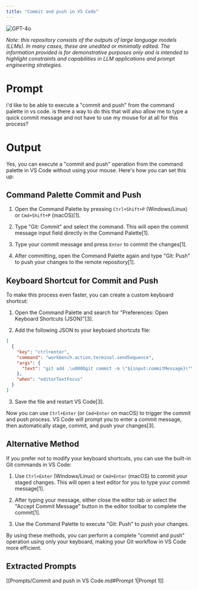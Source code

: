 ```yaml
---
title: "Commit and push in VS Code"
---
```

![GPT-4o](https://img.shields.io/badge/GPT--4o-3333FF?style=for-the-badge&logo=openai&logoColor=white)



*Note: this repository consists of the outputs of large language models (LLMs). In many cases, these are unedited or minimally edited. The information provided is for demonstrative purposes only and is intended to highlight constraints and capabilities in LLM applications and prompt engineering strategies.*


# Prompt

i'd like to be able to execute a "commit and push" from the command palette in vs code. is there  a way to do this that will also allow me to type a quick commit message and not have to use my mouse for at all for this process?

# Output

Yes, you can execute a "commit and push" operation from the command palette in VS Code without using your mouse. Here's how you can set this up:

## Command Palette Commit and Push

1. Open the Command Palette by pressing `Ctrl+Shift+P` (Windows/Linux) or `Cmd+Shift+P` (macOS)[1].

2. Type "Git: Commit" and select the command. This will open the commit message input field directly in the Command Palette[1].

3. Type your commit message and press `Enter` to commit the changes[1].

4. After committing, open the Command Palette again and type "Git: Push" to push your changes to the remote repository[1].

## Keyboard Shortcut for Commit and Push

To make this process even faster, you can create a custom keyboard shortcut:

1. Open the Command Palette and search for "Preferences: Open Keyboard Shortcuts (JSON)"[3].

2. Add the following JSON to your keyboard shortcuts file:

```json
[
  {
    "key": "ctrl+enter",
    "command": "workbench.action.terminal.sendSequence",
    "args": {
      "text": "git add .\u000Dgit commit -m \"${input:commitMessage}\"\u000Dgit push\u000D"
    },
    "when": "editorTextFocus"
  }
]
```

3. Save the file and restart VS Code[3].

Now you can use `Ctrl+Enter` (or `Cmd+Enter` on macOS) to trigger the commit and push process. VS Code will prompt you to enter a commit message, then automatically stage, commit, and push your changes[3].

## Alternative Method

If you prefer not to modify your keyboard shortcuts, you can use the built-in Git commands in VS Code:

1. Use `Ctrl+Enter` (Windows/Linux) or `Cmd+Enter` (macOS) to commit your staged changes. This will open a text editor for you to type your commit message[1].

2. After typing your message, either close the editor tab or select the "Accept Commit Message" button in the editor toolbar to complete the commit[1].

3. Use the Command Palette to execute "Git: Push" to push your changes.

By using these methods, you can perform a complete "commit and push" operation using only your keyboard, making your Git workflow in VS Code more efficient.

 




## Extracted Prompts
[[Prompts/Commit and push in VS Code.md#Prompt 1|Prompt 1]]
